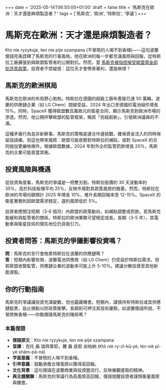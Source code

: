 +++
date = '2025-05-14T06:50:00+01:00'
draft = false
title = '馬斯克在歐洲：天才還是麻煩製造者？'
tags = ['馬斯克', '歐洲', '特斯拉', '爭議']
+++

# 馬斯克在歐洲：天才還是麻煩製造者？

Kto nie ryzykuje, ten nie pije szampana (不冒險的人喝不到香檳)——這句波蘭俚語完美詮釋了馬斯克的行事風格。他在歐洲的每一步都充滿風險與回報，從特斯拉工廠擴張到與歐盟監管者的公開對抗。然而，當 [馬斯克被指控接受歐盟資金卻批評其政策](https://innpoland.pl/212780,elon-musk-znowu-w-ogniu-sensacji-unie-krytykuje-ale-pieniadze-bierze)，投資者不禁疑惑：這位天才會帶來暴利，還是麻煩？

## 馬斯克的歐洲棋局

馬斯克在歐洲的布局野心勃勃。特斯拉在德國的超級工廠年產能已達 50 萬輛，波蘭的供應鏈企業（如 LG Chem）間接受益，2024 年出口至德國的電池組件增長 15%。同時，SpaceX 獲得歐盟數百萬歐元的衛星合同，顯示馬斯克對歐洲市場的滲透。然而，他公開抨擊歐盟的監管框架，稱其「扼殺創新」，引發歐洲議員的不滿。

這種矛盾行為並非新鮮事。馬斯克的策略是邊合作邊挑戰，確保資金流入的同時保留話語權。但這也帶來風險：歐盟可能收緊對特斯拉的補貼，或對 SpaceX 的合同施加更嚴格條件。根據歐盟數據，2024 年對外企的監管罰款增長 20%，馬斯克的企業可能首當其衝。

## 投資風險與機遇

從投資角度看，馬斯克的爭議是一把雙刃劍。特斯拉股價的 30 天波動率約 35%，高於科技板塊平均 25%，反映市場對其政策風險的擔憂。然而，特斯拉在歐洲的市場份額預計 2025 年增長 10%，推升長期回報率至 12-15%。SpaceX 的衛星業務則因歐盟需求穩定，違約風險低於 5%。

投資者應關注短期（3-6 個月）內歐盟的政策動向，如補貼調整或罰款。若馬斯克能緩和與監管者的關係，特斯拉的歐洲業務可望穩定成長。長期（3-5 年），其電動車與衛星技術的領先地位仍具吸引力。

## 投資者問答：馬斯克的爭議影響投資嗎？

**問**：馬斯克的言行會拖累特斯拉在波蘭的供應鏈嗎？  
**答**：短期內影響有限，波蘭電池供應商（如 LG Chem）仍受益於特斯拉需求。但若歐盟收緊監管，供應鏈企業的波動率可能上升 5-10%。建議分散投資至其他新能源股。

## 你的行動指南

馬斯克的爭議讓投資充滿變數，但也蘊藏機會。短期內，謹慎持有特斯拉或其供應鏈股票，設止損點以防政策衝擊。長期則可押注其技術優勢。如波蘭俚語所說，不冒險無香檳——你敢跟隨馬斯克的賭局嗎？

### 本篇俚語

- **俚語原文**：Kto nie ryzykuje, ten nie pije szampana  
- **音譯**：克托 聶 瑞齊庫耶，騰 聶 皮耶 尚帕納 (Ktō niè ry-zī-kū-yè, tèn niè pī-yè shām-pā-nà)  
- **字面意義**：不冒險的人喝不到香檳。  
- **引申意義**：鼓勵承擔合理風險以獲得高回報。  
- **文化背景**：這句俚語在波蘭商業與投資圈流行，反映樂觀進取的精神。  
- **與主題關聯**：馬斯克的爭議行為高風險高回報，俚語提醒投資者謹慎衡量風險與機會。